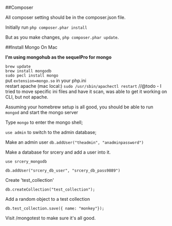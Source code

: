 ##Composer

All composer setting should be in the composer.json file.

Initially run `php composer.phar install`  

But as you make changes, `php composer.phar update`.

##Install Mongo On Mac

**I'm using mongohub as the sequelPro for mongo**

`brew update`  
`brew install mongodb`  
`sudo pecl install mongo`  
put `extension=mongo.so` in your php.ini  
restart apache (mac local:) `sudo /usr/sbin/apachectl restart`
//@todo - I tried to move specific ini files and have it scan, was able to get it working on CLI, but not apache.

Assuming your homebrew setup is all good, you should be able to run `mongod` and start the mongo server

Type `mongo` to enter the mongo shell;

`use admin` to switch to the admin database;

Make an admin user
`db.addUser("theadmin", "anadminpassword")`

Make a database for srcery and add a user into it.

`use srcery_mongodb`

`db.addUser("srcery_db_user", "srcery_db_pass9889")`

Create 'test_collection'

`db.createCollection("test_collection");`

Add a random object to a test collection

`db.test_collection.save({ name: "monkey"});`

Visit /mongotest to make sure it's all good.
